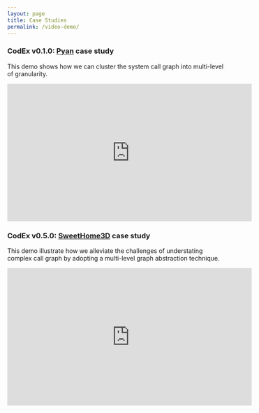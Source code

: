 ```yaml
---
layout: page
title: Case Studies
permalink: /video-demo/
---
```


### CodEx v0.1.0: [Pyan](https://github.com/Technologicat/pyan) case study
This demo shows how we can cluster the system call graph into multi-level of granularity.
<p align="center">
<iframe style="margin: 0 auto;" width="560" height="315" src="https://www.youtube.com/embed/r8TGtCw4mgw" frameborder="0" allow="accelerometer; autoplay; clipboard-write; encrypted-media; gyroscope; picture-in-picture" allowfullscreen></iframe>
</p>

### CodEx v0.5.0: [SweetHome3D](http://www.sweethome3d.com/) case study
This demo illustrate how we alleviate the challenges of understating complex call graph by adopting a multi-level graph abstraction technique.
<p align="center">
<iframe width="560" height="315" src="https://www.youtube.com/embed/pbxh8vk4IKk" frameborder="0" allow="accelerometer; autoplay; clipboard-write; encrypted-media; gyroscope; picture-in-picture" allowfullscreen></iframe>
</p>

